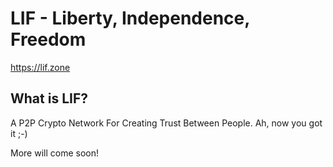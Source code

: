 LIF - Liberty, Independence, Freedom
====================================
https://lif.zone

What is LIF?
------------
A P2P Crypto Network For Creating Trust Between People. 
Ah, now you got it ;-)

More will come soon!
 
